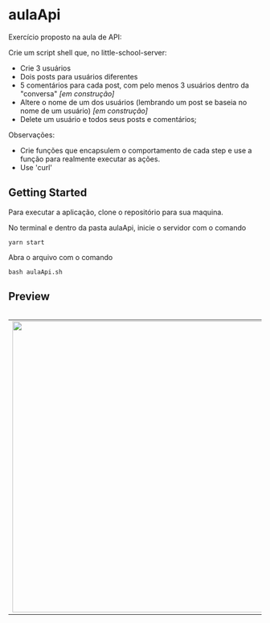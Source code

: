 # aulaApi

Exercício proposto na aula de API:

Crie um script shell que, no little-school-server:

- Crie 3 usuários
- Dois posts para usuários diferentes
- 5 comentários para cada post, com pelo menos 3 usuários dentro da "conversa" *[em construção]*
- Altere o nome de um dos usuários (lembrando um post se baseia no nome de um usuário) *[em construção]*
- Delete um usuário e todos seus posts e comentários;

Observações:

- Crie funções que encapsulem o comportamento de cada step e use a função para realmente executar as ações.
- Use 'curl'

## Getting Started

Para executar a aplicação, clone o repositório para sua maquina.

No terminal e dentro da pasta aulaApi, inicie o servidor com o comando

```
yarn start
```

Abra o arquivo com o comando

```
bash aulaApi.sh
```


## Preview

<table align="left">
   <tr>
    <td valign="top"><img width=580px src="apiShell.gif"> </td>
    
   </tr>
 </table>
 <br>
